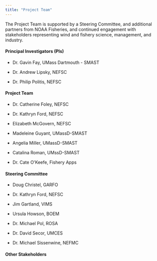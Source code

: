 ```yaml
---
title: "Project Team"
---
```


The Project Team is supported by a Steering Committee, and additional partners from NOAA Fisheries, and continued engagement with stakeholders representing wind and fishery science, management, and industry.

#### Principal Investigators (PIs)

-   Dr. Gavin Fay, UMass Dartmouth - SMAST

-   Dr. Andrew Lipsky, NEFSC

-   Dr. Philip Politis, NEFSC

#### Project Team

-   Dr. Catherine Foley, NEFSC

-   Dr. Kathryn Ford, NEFSC

-   Elizabeth McGovern, NEFSC

-   Madeleine Guyant, UMassD-SMAST

-   Angelia Miller, UMassD-SMAST

-   Catalina Roman, UMssD-SMAST

-   Dr. Cate O'Keefe, Fishery Apps

#### Steering Committee

-   Doug Christel, GARFO

-   Dr. Kathryn Ford, NEFSC

-   Jim Gartland, VIMS

-   Ursula Howson, BOEM

-   Dr. Michael Pol, ROSA

-   Dr. David Secor, UMCES

-   Dr. Michael Sissenwine, NEFMC

#### Other Stakeholders
